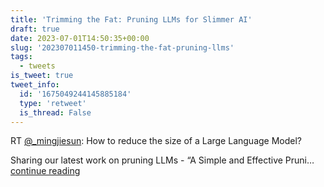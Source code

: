 ```yaml
---
title: 'Trimming the Fat: Pruning LLMs for Slimmer AI'
draft: true
date: 2023-07-01T14:50:35+00:00
slug: '202307011450-trimming-the-fat-pruning-llms'
tags:
  - tweets
is_tweet: true
tweet_info:
  id: '1675049244145885184'
  type: 'retweet'
  is_thread: False
---
```




RT [@_mingjiesun](https://x.com/_mingjiesun): How to reduce the size of a Large Language Model?

Sharing our latest work on pruning LLMs - “A Simple and Effective Pruni… [continue reading](https://x.com/sytelus/status/1675049244145885184)
